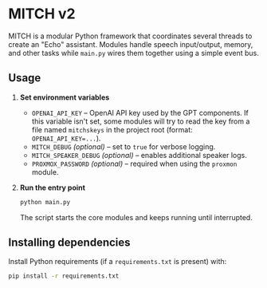 # MITCH v2

MITCH is a modular Python framework that coordinates several threads to create an "Echo" assistant. Modules handle speech input/output, memory, and other tasks while `main.py` wires them together using a simple event bus.
## Usage

1. **Set environment variables**
   - `OPENAI_API_KEY` – OpenAI API key used by the GPT components.
     If this variable isn't set, some modules will try to read the key from a
     file named `mitchskeys` in the project root (format: `OPENAI_API_KEY=...`).
   - `MITCH_DEBUG` *(optional)* – set to `true` for verbose logging.
   - `MITCH_SPEAKER_DEBUG` *(optional)* – enables additional speaker logs.
   - `PROXMOX_PASSWORD` *(optional)* – required when using the `proxmon` module.

2. **Run the entry point**
   ```bash
   python main.py
   ```
   The script starts the core modules and keeps running until interrupted.

## Installing dependencies

Install Python requirements (if a `requirements.txt` is present) with:

```bash
pip install -r requirements.txt
```


